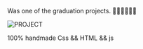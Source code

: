Was one of the graduation projects.  👍🏻👍🏻👍🏻


![PROJECT](https://github.com/POPYL99/forLazy-Website-younis/assets/54652668/c9fe0d53-3e40-4d10-b325-3fbc226bd3f9)


100% handmade Css && HTML && js 
